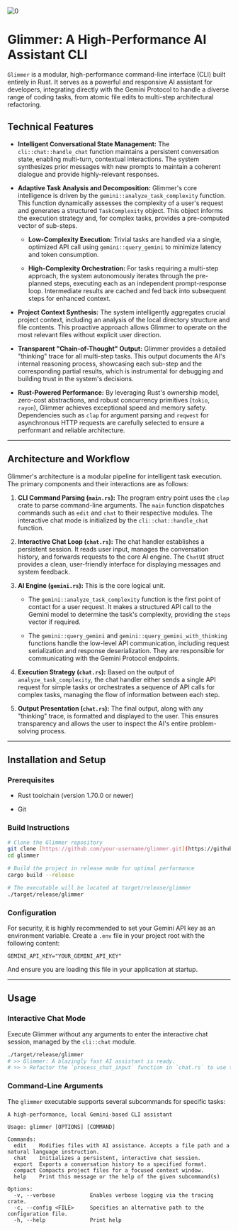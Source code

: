 ![0](https://github.com/user-attachments/assets/7810225d-7f83-4255-b71a-2c83fac79ddd)

# Glimmer: A High-Performance AI Assistant CLI

`Glimmer` is a modular, high-performance command-line interface (CLI) built entirely in Rust. It serves as a powerful and responsive AI assistant for developers, integrating directly with the Gemini Protocol to handle a diverse range of coding tasks, from atomic file edits to multi-step architectural refactoring.

## Technical Features

* **Intelligent Conversational State Management:** The `cli::chat::handle_chat` function maintains a persistent conversation state, enabling multi-turn, contextual interactions. The system synthesizes prior messages with new prompts to maintain a coherent dialogue and provide highly-relevant responses.

* **Adaptive Task Analysis and Decomposition:** Glimmer's core intelligence is driven by the `gemini::analyze_task_complexity` function. This function dynamically assesses the complexity of a user's request and generates a structured `TaskComplexity` object. This object informs the execution strategy and, for complex tasks, provides a pre-computed vector of sub-steps.

    * **Low-Complexity Execution:** Trivial tasks are handled via a single, optimized API call using `gemini::query_gemini` to minimize latency and token consumption.

    * **High-Complexity Orchestration:** For tasks requiring a multi-step approach, the system autonomously iterates through the pre-planned steps, executing each as an independent prompt-response loop. Intermediate results are cached and fed back into subsequent steps for enhanced context.

* **Project Context Synthesis:** The system intelligently aggregates crucial project context, including an analysis of the local directory structure and file contents. This proactive approach allows Glimmer to operate on the most relevant files without explicit user direction.

* **Transparent "Chain-of-Thought" Output:** Glimmer provides a detailed "thinking" trace for all multi-step tasks. This output documents the AI's internal reasoning process, showcasing each sub-step and the corresponding partial results, which is instrumental for debugging and building trust in the system's decisions.

* **Rust-Powered Performance:** By leveraging Rust's ownership model, zero-cost abstractions, and robust concurrency primitives (`tokio`, `rayon`), Glimmer achieves exceptional speed and memory safety. Dependencies such as `clap` for argument parsing and `reqwest` for asynchronous HTTP requests are carefully selected to ensure a performant and reliable architecture.

---

## Architecture and Workflow

Glimmer's architecture is a modular pipeline for intelligent task execution. The primary components and their interactions are as follows:

1.  **CLI Command Parsing (`main.rs`):** The program entry point uses the `clap` crate to parse command-line arguments. The `main` function dispatches commands such as `edit` and `chat` to their respective modules. The interactive chat mode is initialized by the `cli::chat::handle_chat` function.

2.  **Interactive Chat Loop (`chat.rs`):** The chat handler establishes a persistent session. It reads user input, manages the conversation history, and forwards requests to the core AI engine. The `ChatUI` struct provides a clean, user-friendly interface for displaying messages and system feedback.

3.  **AI Engine (`gemini.rs`):** This is the core logical unit.

    * The `gemini::analyze_task_complexity` function is the first point of contact for a user request. It makes a structured API call to the Gemini model to determine the task's complexity, providing the `steps` vector if required.

    * The `gemini::query_gemini` and `gemini::query_gemini_with_thinking` functions handle the low-level API communication, including request serialization and response deserialization. They are responsible for communicating with the Gemini Protocol endpoints.

4.  **Execution Strategy (`chat.rs`):** Based on the output of `analyze_task_complexity`, the chat handler either sends a single API request for simple tasks or orchestrates a sequence of API calls for complex tasks, managing the flow of information between each step.

5.  **Output Presentation (`chat.rs`):** The final output, along with any "thinking" trace, is formatted and displayed to the user. This ensures transparency and allows the user to inspect the AI's entire problem-solving process.

---

## Installation and Setup

### Prerequisites

* Rust toolchain (version 1.70.0 or newer)

* Git

### Build Instructions

```bash
# Clone the Glimmer repository
git clone [https://github.com/your-username/glimmer.git](https://github.com/your-username/glimmer.git)
cd glimmer

# Build the project in release mode for optimal performance
cargo build --release

# The executable will be located at target/release/glimmer
./target/release/glimmer
```

### Configuration

For security, it is highly recommended to set your Gemini API key as an environment variable. Create a `.env` file in your project root with the following content:

```
GEMINI_API_KEY="YOUR_GEMINI_API_KEY"
```

And ensure you are loading this file in your application at startup.

---

## Usage

### Interactive Chat Mode

Execute Glimmer without any arguments to enter the interactive chat session, managed by the `cli::chat` module.

```bash
./target/release/glimmer
# >> Glimmer: A blazingly fast AI assistant is ready.
# >> > Refactor the `process_chat_input` function in `chat.rs` to use the new `ChatUI` struct.
```

### Command-Line Arguments

The `glimmer` executable supports several subcommands for specific tasks:

```
A high-performance, local Gemini-based CLI assistant

Usage: glimmer [OPTIONS] [COMMAND]

Commands:
  edit    Modifies files with AI assistance. Accepts a file path and a natural language instruction.
  chat    Initializes a persistent, interactive chat session.
  export  Exports a conversation history to a specified format.
  compact Compacts project files for a focused context window.
  help    Print this message or the help of the given subcommand(s)

Options:
  -v, --verbose           Enables verbose logging via the tracing crate.
  -c, --config <FILE>     Specifies an alternative path to the configuration file.
  -h, --help              Print help


